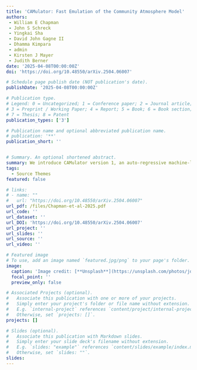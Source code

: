 ```yaml
---
title: 'CAMulator: Fast Emulation of the Community Atmosphere Model'
authors:
 - William E Chapman
 - John S Schreck
 - Yingkai Sha
 - David John Gagne II
 - Dhamma Kimpara
 - admin
 - Kirsten J Mayer
 - Judith Berner
date: '2025-04-08T00:00:00Z'
doi: 'https://doi.org/10.48550/arXiv.2504.06007'

# Schedule page publish date (NOT publication's date).
publishDate: '2025-04-08T00:00:00Z'

# Publication type.
# Legend: 0 = Uncategorized; 1 = Conference paper; 2 = Journal article;
# 3 = Preprint / Working Paper; 4 = Report; 5 = Book; 6 = Book section;
# 7 = Thesis; 8 = Patent
publication_types: ['3']

# Publication name and optional abbreviated publication name.
# publication: '**'
publication_short: ''


# Summary. An optional shortened abstract.
summary: We introduce CAMulator version 1, an auto-regressive machine-learned (ML) emulator of the Community Atmosphere Model version 6 (CAM6) that simulates the next atmospheric state given the prescribed sea surface temperatures and incoming solar radiation. CAMulator explicitly conserves global dry air mass, moisture, and total atmospheric energy while remaining numerically stable over indefinite climate integrations. It successfully reproduces the annual CAM6 climatology and key modes of climate variability, including the El Niño-Southern Oscillation, the North Atlantic Oscillation, and the Pacific-North American pattern, with slightly muted variability. When forced with sea surface temperature (SST) outside the training distribution, CAMulator exhibits a systematic cold bias in high-latitude regions, particularly in boreal winter, likely due to the absence of interactive land and sea ice. Nonetheless, CAMulator achieves these results with a 350 times speedup over CAM6, making it an efficient alternative for generating large ensembles.
tags:
  - Source Themes
featured: false

# links:
# - name: ""
#   url: "https://doi.org/10.48550/arXiv.2504.06007"
url_pdf: /files/Chapman-et-al-2025.pdf
url_code: ''
url_dataset: ''
url_DOI: 'https://doi.org/10.48550/arXiv.2504.06007'
url_project: ''
url_slides: ''
url_source: ''
url_video: ''

# Featured image
# To use, add an image named `featured.jpg/png` to your page's folder.
image:
  caption: 'Image credit: [**Unsplash**](https://unsplash.com/photos/jdD8gXaTZsc)'
  focal_point: ''
  preview_only: false

# Associated Projects (optional).
#   Associate this publication with one or more of your projects.
#   Simply enter your project's folder or file name without extension.
#   E.g. `internal-project` references `content/project/internal-project/index.md`.
#   Otherwise, set `projects: []`.
projects: []

# Slides (optional).
#   Associate this publication with Markdown slides.
#   Simply enter your slide deck's filename without extension.
#   E.g. `slides: "example"` references `content/slides/example/index.md`.
#   Otherwise, set `slides: ""`.
slides:
---
```

